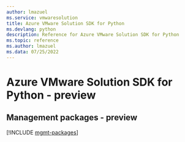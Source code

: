 ```yaml
---
author: lmazuel
ms.service: vmwaresolution
title: Azure VMware Solution SDK for Python
ms.devlang: python
description: Reference for Azure VMware Solution SDK for Python
ms.topic: reference
ms.author: lmazuel
ms.data: 07/25/2022
---
```

# Azure VMware Solution SDK for Python - preview

## Management packages - preview
[!INCLUDE [mgmt-packages](vmware-solution-mgmt-index.md)]